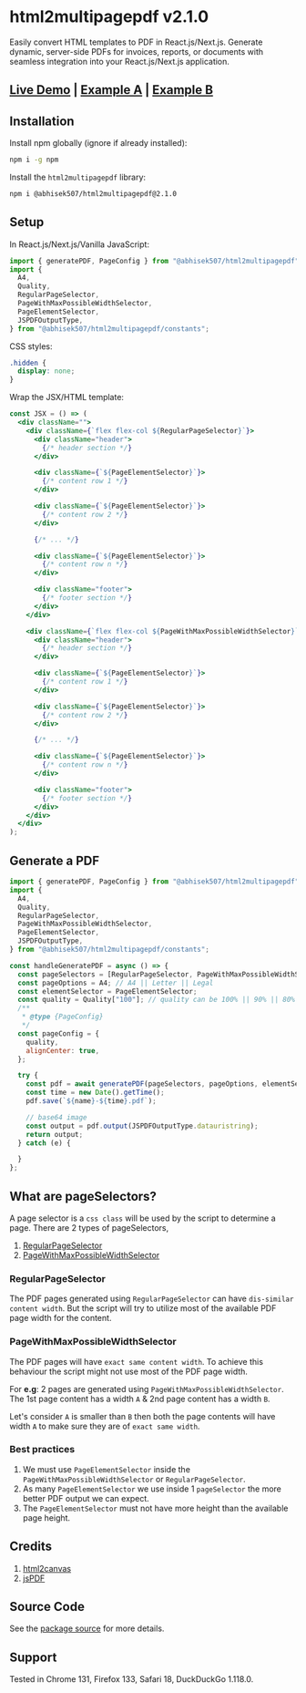# html2multipagepdf v2.1.0

Easily convert HTML templates to PDF in React.js/Next.js. Generate dynamic, server-side PDFs for invoices, reports, or documents with seamless integration into your React.js/Next.js application.

## [Live Demo](https://abhisekdutta.com/experiments/html2pdf) | [Example A](https://github.com/abhisekdutta507/documentation/tree/main/reactjs/implement-html-to-pdf-on-reactjs-or-javascript) | [Example B](https://bitbucket.org/abhisekdutta507/react-html-to-pdf/src/main/)

## Installation

Install npm globally (ignore if already installed):

```bash
npm i -g npm
```

Install the `html2multipagepdf` library:

```bash
npm i @abhisek507/html2multipagepdf@2.1.0
```

## Setup

In React.js/Next.js/Vanilla JavaScript:

```js
import { generatePDF, PageConfig } from "@abhisek507/html2multipagepdf";
import {
  A4,
  Quality,
  RegularPageSelector,
  PageWithMaxPossibleWidthSelector,
  PageElementSelector,
  JSPDFOutputType,
} from "@abhisek507/html2multipagepdf/constants";
```

CSS styles:

```css
.hidden {
  display: none;
}
```

Wrap the JSX/HTML template:

```jsx
const JSX = () => (
  <div className="">
    <div className={`flex flex-col ${RegularPageSelector}`}>
      <div className="header">
        {/* header section */}
      </div>

      <div className={`${PageElementSelector}`}>
        {/* content row 1 */}
      </div>

      <div className={`${PageElementSelector}`}>
        {/* content row 2 */}
      </div>

      {/* ... */}

      <div className={`${PageElementSelector}`}>
        {/* content row n */}
      </div>

      <div className="footer">
        {/* footer section */}
      </div>
    </div>

    <div className={`flex flex-col ${PageWithMaxPossibleWidthSelector}`}>
      <div className="header">
        {/* header section */}
      </div>

      <div className={`${PageElementSelector}`}>
        {/* content row 1 */}
      </div>

      <div className={`${PageElementSelector}`}>
        {/* content row 2 */}
      </div>

      {/* ... */}

      <div className={`${PageElementSelector}`}>
        {/* content row n */}
      </div>

      <div className="footer">
        {/* footer section */}
      </div>
    </div>
  </div>
);
```

## Generate a PDF

```js
import { generatePDF, PageConfig } from "@abhisek507/html2multipagepdf";
import {
  A4,
  Quality,
  RegularPageSelector,
  PageWithMaxPossibleWidthSelector,
  PageElementSelector,
  JSPDFOutputType,
} from "@abhisek507/html2multipagepdf/constants";

const handleGeneratePDF = async () => {
  const pageSelectors = [RegularPageSelector, PageWithMaxPossibleWidthSelector];
  const pageOptions = A4; // A4 || Letter || Legal
  const elementSelector = PageElementSelector;
  const quality = Quality["100"]; // quality can be 100% || 90% || 80% ... || 10%
  /**
   * @type {PageConfig}
   */
  const pageConfig = {
    quality,
    alignCenter: true,
  };

  try {
    const pdf = await generatePDF(pageSelectors, pageOptions, elementSelector, pageConfig);
    const time = new Date().getTime();
    pdf.save(`${name}-${time}.pdf`);

    // base64 image
    const output = pdf.output(JSPDFOutputType.datauristring);
    return output;
  } catch (e) {

  }
};
```

## What are pageSelectors?

A page selector is a `css class` will be used by the script to determine a page. There are 2 types of pageSelectors,

1. [RegularPageSelector](?tab=readme-ov-file#regularpageselector)
2. [PageWithMaxPossibleWidthSelector](?tab=readme-ov-file#pagewithmaxpossiblewidthselector)

### RegularPageSelector

The PDF pages generated using `RegularPageSelector` can have `dis-similar content width`. But the script will try to utilize most of the available PDF page width for the content.

### PageWithMaxPossibleWidthSelector

The PDF pages will have `exact same content width`. To achieve this behaviour the script might not use most of the PDF page width.

For **e.g**: 2 pages are generated using `PageWithMaxPossibleWidthSelector`. The 1st page content has a width `A` & 2nd page content has a width `B`.

Let's consider `A` is smaller than `B` then both the page contents will have width `A` to make sure they are of `exact same width`.

### Best practices

1. We must use `PageElementSelector` inside the `PageWithMaxPossibleWidthSelector` or `RegularPageSelector`.
2. As many `PageElementSelector` we use inside 1 `pageSelector` the more better PDF output we can expect.
3. The `PageElementSelector` must not have more height than the available page height.

## Credits

1. [html2canvas](https://www.npmjs.com/package/html2canvas)
2. [jsPDF](https://www.npmjs.com/package/jspdf)


## Source Code

See the [package source](https://github.com/abhisekdutta507/html2multipagepdf) for more details.

## Support

Tested in Chrome 131, Firefox 133, Safari 18, DuckDuckGo 1.118.0.
